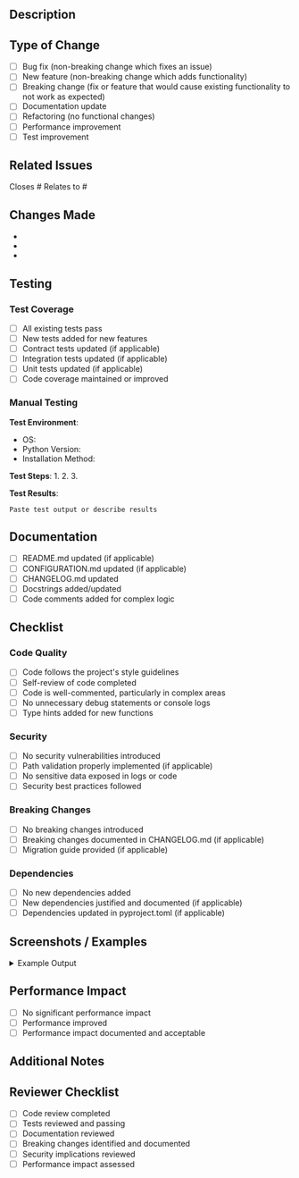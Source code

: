 ## Description

<!-- Provide a clear and concise description of your changes -->

## Type of Change

<!-- Mark the relevant option with an 'x' -->

- [ ] Bug fix (non-breaking change which fixes an issue)
- [ ] New feature (non-breaking change which adds functionality)
- [ ] Breaking change (fix or feature that would cause existing functionality to not work as expected)
- [ ] Documentation update
- [ ] Refactoring (no functional changes)
- [ ] Performance improvement
- [ ] Test improvement

## Related Issues

<!-- Link to related issues using #issue_number -->

Closes #
Relates to #

## Changes Made

<!-- Provide a detailed list of changes -->

-
-
-

## Testing

<!-- Describe the testing you've done -->

### Test Coverage

- [ ] All existing tests pass
- [ ] New tests added for new features
- [ ] Contract tests updated (if applicable)
- [ ] Integration tests updated (if applicable)
- [ ] Unit tests updated (if applicable)
- [ ] Code coverage maintained or improved

### Manual Testing

<!-- Describe manual testing performed -->

**Test Environment**:
- OS:
- Python Version:
- Installation Method:

**Test Steps**:
1.
2.
3.

**Test Results**:
```
Paste test output or describe results
```

## Documentation

- [ ] README.md updated (if applicable)
- [ ] CONFIGURATION.md updated (if applicable)
- [ ] CHANGELOG.md updated
- [ ] Docstrings added/updated
- [ ] Code comments added for complex logic

## Checklist

<!-- Mark completed items with an 'x' -->

### Code Quality

- [ ] Code follows the project's style guidelines
- [ ] Self-review of code completed
- [ ] Code is well-commented, particularly in complex areas
- [ ] No unnecessary debug statements or console logs
- [ ] Type hints added for new functions

### Security

- [ ] No security vulnerabilities introduced
- [ ] Path validation properly implemented (if applicable)
- [ ] No sensitive data exposed in logs or code
- [ ] Security best practices followed

### Breaking Changes

- [ ] No breaking changes introduced
- [ ] Breaking changes documented in CHANGELOG.md (if applicable)
- [ ] Migration guide provided (if applicable)

### Dependencies

- [ ] No new dependencies added
- [ ] New dependencies justified and documented (if applicable)
- [ ] Dependencies updated in pyproject.toml (if applicable)

## Screenshots / Examples

<!-- If applicable, add screenshots or example outputs -->

<details>
<summary>Example Output</summary>

```json
{
  // Example JSON output or code examples
}
```
</details>

## Performance Impact

<!-- Describe any performance implications -->

- [ ] No significant performance impact
- [ ] Performance improved
- [ ] Performance impact documented and acceptable

## Additional Notes

<!-- Any additional information that reviewers should know -->

## Reviewer Checklist

<!-- For maintainers reviewing this PR -->

- [ ] Code review completed
- [ ] Tests reviewed and passing
- [ ] Documentation reviewed
- [ ] Breaking changes identified and documented
- [ ] Security implications reviewed
- [ ] Performance impact assessed

